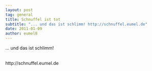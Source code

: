 ```yaml
---
layout: post
tag: general
title: Schnuffel ist tot
subtitle: "... und das ist schlimm! http://schnuffel.eumel.de"
date: 2011-01-09
author: eumel8
---
```


<p>... und das ist schlimm!</p>
<p><br />http://schnuffel.eumel.de</p>
